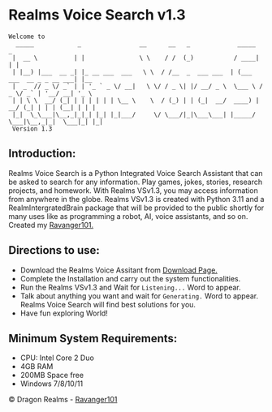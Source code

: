 # Realms Voice Search v1.3
```
Welcome to
  _____            _                __      __   _             _____                     _     
 |  __ \          | |               \ \    / /  (_)           / ____|                   | |    
 | |__) |___  __ _| |_ __ ___  ___   \ \  / /__  _  ___ ___  | (___   ___  __ _ _ __ ___| |__  
 |  _  // _ \/ _` | | '_ ` _ \/ __|   \ \/ / _ \| |/ __/ _ \  \___ \ / _ \/ _` | '__/ __| '_ \ 
 | | \ \  __/ (_| | | | | | | \__ \    \  / (_) | | (_|  __/  ____) |  __/ (_| | | | (__| | | |
 |_|  \_\___|\__,_|_|_| |_| |_|___/     \/ \___/|_|\___\___| |_____/ \___|\__,_|_|  \___|_| |_|
 Version 1.3
 ```
## Introduction:
Realms Voice Search is a Python Integrated Voice Search Assistant that can be asked to search for any information. Play games, jokes, stories, research projects, and homework. With Realms VSv1.3, you may access information from anywhere in the globe. Realms VSv1.3 is created with Python 3.11 and a RealmIntergratedBrain package that will be provided to the public shortly for many uses like as programming a robot, AI, voice assistants, and so on. Created my [Ravanger101.](https://github.com/Ravanger101)

## Directions to use:
- Download the Realms Voice Assitant from [Download Page.](https://drive.google.com/file/d/1UObk_0VKMD_joc0TZDnIwMeozh-PMDBF/view?usp=sharing)
- Complete the Installation and carry out the system functionalities.
- Run the Realms VSv1.3 and Wait for ```Listening...``` Word to appear.
- Talk about anything you want and wait for ```Generating.``` Word to appear. Realms Voice Search will find best solutions for you.
- Have fun exploring World!

## Minimum System Requirements:
- CPU: Intel Core 2 Duo
- 4GB RAM
- 200MB Space free
- Windows 7/8/10/11

© Dragon Realms - [Ravanger101](https://github.com/Ravanger101)

